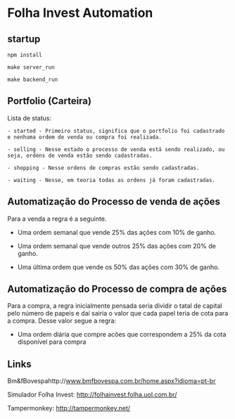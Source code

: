 # Folha Invest Automation

## startup

`npm install`

`make server_run`

`make backend_run`

## Portfolio (Carteira)

Lista de status: 

	- started - Primeiro status, significa que o portfolio foi cadastrado e nenhuma ordem de venda ou compra foi realizada.

 	- selling - Nesse estado o processo de venda está sendo realizado, ou seja, ordens de venda estão sendo cadastradas.

 	- shopping - Nesse ordens de compras estão sendo cadastradas.

 	- waiting - Nesse, em teoria todas as ordens já foram cadastradas.

## Automatização do Processo de venda de ações

Para a venda a regra é a seguinte.
	
- Uma ordem semanal que vende 25% das ações com 10% de ganho.

- Uma ordem semanal que vende outros 25% das ações com 20% de ganho.
	
- Uma última ordem que vende os 50% das ações com 30% de ganho.

## Automatização do Processo de compra de ações

Para a compra, a regra inicialmente pensada seria dividir o tatal de capital pelo número de papeis e daí sairia o valor que cada papel teria de cota para a compra. Desse valor segue a regra:

- Uma ordem diária que compre acões que correspondem a 25% da cota disponível para compra

## Links
Bm&fBovespahttp://www.bmfbovespa.com.br/home.aspx?idioma=pt-br

Simulador Folha Invest: http://folhainvest.folha.uol.com.br/

Tampermonkey: http://tampermonkey.net/

